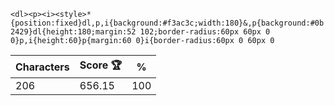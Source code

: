 `<dl><p><i><style>*{position:fixed}dl,p,i{background:#f3ac3c;width:180}&,p{background:#0b2429}dl{height:180;margin:52 102;border-radius:60px 60px 0 0}p,i{height:60}p{margin:60 0}i{border-radius:60px 0 60px 0`

| Characters | Score 🏆 | %   |
| ---------- | -------- | --- |
| 206        | 656.15   | 100 |
